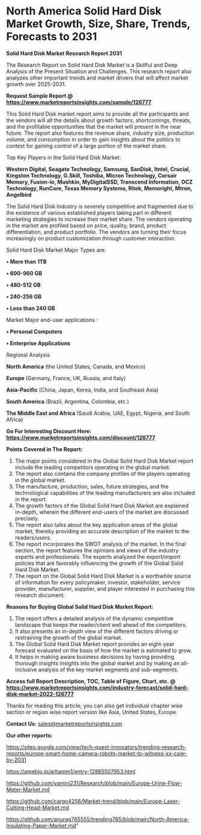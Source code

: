 # North America Solid Hard Disk Market Growth, Size, Share, Trends, Forecasts to 2031

<strong>Solid Hard Disk Market Research Report 2031</strong>

The Research Report on Solid Hard Disk Market is a Skillful and Deep Analysis of the Present Situation and Challenges. This research report also analyzes other important trends and market drivers that will affect market growth over 2025-2031.

<strong>Request Sample Report @ <a href=https://www.marketreportsinsights.com/sample/126777>https://www.marketreportsinsights.com/sample/126777</a></strong>

This Solid Hard Disk market report aims to provide all the participants and the vendors will all the details about growth factors, shortcomings, threats, and the profitable opportunities that the market will present in the near future. The report also features the revenue share, industry size, production volume, and consumption in order to gain insights about the politics to contest for gaining control of a large portion of the market share.

Top Key Players in the Solid Hard Disk Market:

<strong>Western Digital, Seagate Technology, Samsung, SanDisk, Itntel, Crucial, Kingston Technology, G.Skill, Toshiba, Micron Technology, Corsair Memory, Fusion-io, Mushkin, MyDigitalSSD, Transcend Information, OCZ Technology, RunCore, Texas Memory Systems, Ritek, Memoright, Mtron, Angelbird</strong>

The Solid Hard Disk Industry is severely competitive and fragmented due to the existence of various established players taking part in different marketing strategies to increase their market share. The vendors operating in the market are profiled based on price, quality, brand, product differentiation, and product portfolio. The vendors are turning their focus increasingly on product customization through customer interaction.

Solid Hard Disk Market Major Types are:

<strong>• More than 1TB

• 600-960 GB

• 480-512 GB

• 240-256 GB

• Less than 240 GB</strong>

Market Major end-user applications :

<strong>• Personal Computers

• Enterprise Applications</strong>

Regional Analysis

</u><strong><b>North America</b></strong> (the United States, Canada, and Mexico)

<strong><b>Europe </b></strong>(Germany, France, UK, Russia, and Italy)

<strong><b>Asia-Pacific</b></strong> (China, Japan, Korea, India, and Southeast Asia)

<strong><b>South America</b></strong> (Brazil, Argentina, Colombia, etc.)

<strong><b>The Middle East and Africa</b></strong> (Saudi Arabia, UAE, Egypt, Nigeria, and South Africa)

<strong>Go For Interesting Discount Here: <a href=https://www.marketreportsinsights.com/discount/126777>https://www.marketreportsinsights.com/discount/126777</a></strong>

<strong>Points Covered in The Report:</strong>
<ol>
  <li>The major points considered in the Global Solid Hard Disk Market report include the leading competitors operating in the global market.</li>
  <li>The report also contains the company profiles of the players operating in the global market.</li>
  <li>The manufacture, production, sales, future strategies, and the technological capabilities of the leading manufacturers are also included in the report.</li>
  <li>The growth factors of the Global Solid Hard Disk Market are explained in-depth, wherein the different end-users of the market are discussed precisely.</li>
  <li>The report also talks about the key application areas of the global market, thereby providing an accurate description of the market to the readers/users.</li>
  <li>The report incorporates the SWOT analysis of the market. In the final section, the report features the opinions and views of the industry experts and professionals. The experts analyzed the export/import policies that are favorably influencing the growth of the Global Solid Hard Disk Market.</li>
  <li>The report on the Global Solid Hard Disk Market is a worthwhile source of information for every policymaker, investor, stakeholder, service provider, manufacturer, supplier, and player interested in purchasing this research document.</li>
</ol>
<strong>Reasons for Buying Global Solid Hard Disk Market Report:</strong>

<ol>
  <li>The report offers a detailed analysis of the dynamic competitive landscape that keeps the reader/client well ahead of the competitors.</li>
  <li>It also presents an in-depth view of the different factors driving or restraining the growth of the global market.</li>
  <li>The Global Solid Hard Disk Market report provides an eight-year forecast evaluated on the basis of how the market is estimated to grow.</li>
  <li>It helps in making aware business decisions by having providing thorough insights insights into the global market and by making an all-inclusive analysis of the key market segments and sub-segments.</li>
</ol>
<strong>Access full Report Description, TOC, Table of Figure, Chart, etc. @ <a href=https://www.marketreportsinsights.com/industry-forecast/solid-hard-disk-market-2022-126777>https://www.marketreportsinsights.com/industry-forecast/solid-hard-disk-market-2022-126777</a></strong>


Thanks for reading this article; you can also get individual chapter wise section or region wise report version like Asia, United States, Europe.

<strong>Contact Us:</strong>
sales@marketreportsinsights.com

<strong>Our other reports:</strong>

<a href=https://sites.google.com/view/tech-quest-innovators/trending-research-reports/europe-smart-home-camera-robots-market-to-witness-xx-cagr-by-2031>https://sites.google.com/view/tech-quest-innovators/trending-research-reports/europe-smart-home-camera-robots-market-to-witness-xx-cagr-by-2031</a>

<a href=https://ameblo.jp/arhamm1/entry-12885507953.html>https://ameblo.jp/arhamm1/entry-12885507953.html</a>

<a href=https://github.com/yamini231/Research/blob/main/Europe-Urine-Flow-Meter-Market.md>https://github.com/yamini231/Research/blob/main/Europe-Urine-Flow-Meter-Market.md</a>

<a href=https://github.com/cargo4256/Market-trend/blob/main/Europe-Laser-Cutting-Head-Market.md>https://github.com/cargo4256/Market-trend/blob/main/Europe-Laser-Cutting-Head-Market.md</a>

<a href=https://github.com/anurag765555/trending765/blob/main/North-America-Insulating-Paper-Market.md>https://github.com/anurag765555/trending765/blob/main/North-America-Insulating-Paper-Market.md</a>"
